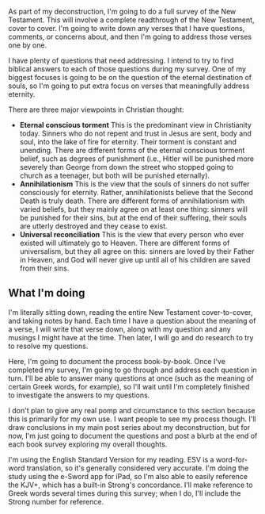 As part of my deconstruction, I'm going to do a full survey of the New Testament. This will involve a complete readthrough of the New Testament, cover to cover. I'm going to write down any verses that I have questions, comments, or concerns about, and then I'm going to address those verses one by one.

I have plenty of questions that need addressing. I intend to try to find biblical answers to each of those questions during my survey. One of my biggest focuses is going to be on the question of the eternal destination of souls, so I'm going to put extra focus on verses that meaningfully address eternity.

There are three major viewpoints in Christian thought:

- **Eternal conscious torment** This is the predominant view in Christianity today. Sinners who do not repent and trust in Jesus are sent, body and soul, into the lake of fire for eternity. Their torment is constant and unending. There are different forms of the eternal conscious torment belief, such as degrees of punishment (i.e., Hitler will be punished more severely than George from down the street who stopped going to church as a teenager, but both will be punished eternally).
- **Annihilationism** This is the view that the souls of sinners do not suffer consciously for eternity. Rather, annihilationists believe that the Second Death is truly death. There are different forms of annihilationism with varied beliefs, but they mainly agree on at least one thing: sinners will be punished for their sins, but at the end of their suffering, their souls are utterly destroyed and they cease to exist.
- **Universal reconciliation** This is the view that every person who ever existed will ultimately go to Heaven. There are different forms of universalism, but they all agree on this: sinners are loved by their Father in Heaven, and God will never give up until all of his children are saved from their sins.

## What I'm doing

I'm literally sitting down, reading the entire New Testament cover-to-cover, and taking notes by hand. Each time I have a question about the meaning of a verse, I will write that verse down, along with my question and any musings I might have at the time. Then later, I will go and do research to try to resolve my questions.

Here, I'm going to document the process book-by-book. Once I've completed my survey, I'm going to go through and address each question in turn. I'll be able to answer many questions at once (such as the meaning of certain Greek words, for example), so I'll wait until I'm completely finished to investigate the answers to my questions.

I don't plan to give any real pomp and circumstance to this section because this is primarily for my own use. I want people to see my process though. I'll draw conclusions in my main post series about my deconstruction, but for now, I'm just going to document the questions and post a blurb at the end of each book survey exploring my overall thoughts.

I'm using the English Standard Version for my reading. ESV is a word-for-word translation, so it's generally considered very accurate. I'm doing the study using the e-Sword app for iPad, so I'm also able to easily reference the KJV+, which has a built-in Strong's concordance. I'll make reference to Greek words several times during this survey; when I do, I'll include the Strong number for reference.